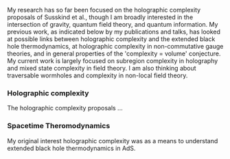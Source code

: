 
My research has so far been focused on the holographic complexity proposals of Susskind et al., though I am broadly interested in the intersection of gravity, quantum field theory, and quantum information. My previous work, as indicated below by my publications and talks, has looked at possible links between holographic complexity and the extended black hole thermodynamics, at holographic complexity in non-commutative gauge theories, and in general properties of the 'complexity = volume' conjecture. My current work is largely focused on subregion complexity in holography and mixed state complexity in field theory. I am also thinking about traversable wormholes and complexity in non-local field theory.

### Holographic complexity

The holographic complexity proposals ...

### Spacetime Theromodynamics

My original interest holographic complexity was as a means to understand extended black hole thermodynamics in AdS.
